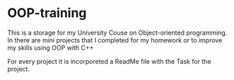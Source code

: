 # OOP-training
This is a storage for my University Couse on Object-oriented programming. In there are mini projects that I completed for my homework or to improve my skills using OOP with C++

For every project it is incorporeted a ReadMe file with the Task for the project.